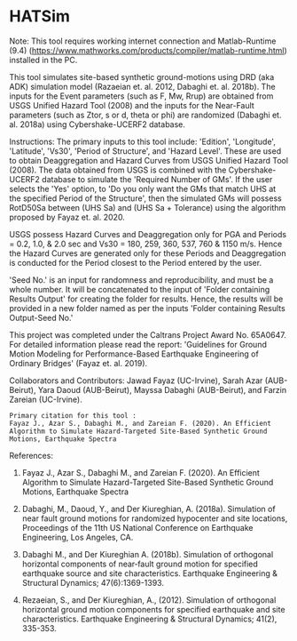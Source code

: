 # HATSim

Note:
This tool requires working internet connection and Matlab-Runtime (9.4) (https://www.mathworks.com/products/compiler/matlab-runtime.html) installed in the PC.


This tool simulates site-based synthetic ground-motions using DRD (aka ADK) simulation model (Razaeian et. al. 2012,  Dabaghi et. al. 2018b). The inputs for the Event parameters (such as F, Mw, Rrup) are obtained from USGS Unified Hazard Tool (2008) and the inputs for the Near-Fault parameters (such as Ztor, s or d, theta or phi) are randomized (Dabaghi et. al. 2018a) using Cybershake-UCERF2 database.


Instructions:
The primary inputs to this tool include: 'Edition', 'Longitude', 'Latitude', 'Vs30', 'Period of Structure', and 'Hazard Level'. These are used to obtain Deaggregation and Hazard Curves from USGS Unified Hazard Tool (2008). The data obtained from USGS is combined with the Cybershake-UCERF2 database to simulate the 'Required Number of GMs'. If the user selects the 'Yes' option, to 'Do you only want the GMs that match UHS at the specified Period of the Structure', then the simulated GMs will possess RotD50Sa between (UHS Sa) and (UHS Sa + Tolerance) using the algorithm proposed by Fayaz et. al. 2020.

USGS possess Hazard Curves and Deaggregation only for PGA and Periods = 0.2, 1.0, & 2.0 sec and Vs30 = 180, 259, 360, 537, 760 & 1150 m/s. Hence the Hazard Curves are generated only for these Periods and Deaggregation is conducted for the Period closest to the Period entered by the user.

'Seed No.' is an input for randomness and reproducibility, and must be a whole number. It will be concatenated to the input of 'Folder containing Results Output' for creating the folder for results. Hence, the results will be provided in a new folder named as per the inputs 'Folder containing Results Output-Seed No.'

This project was completed under the Caltrans Project Award No. 65A0647. For detailed information please read the report: 'Guidelines for Ground Motion Modeling for Performance-Based Earthquake Engineering of Ordinary Bridges' (Fayaz et. al. 2019).


Collaborators and Contributors:
Jawad Fayaz (UC-Irvine), Sarah Azar (AUB-Beirut), Yara Daoud (AUB-Beirut), Mayssa Dabaghi (AUB-Beirut), and Farzin Zareian (UC-Irvine).


    Primary citation for this tool :    
    Fayaz J., Azar S., Dabaghi M., and Zareian F. (2020). An Efficient Algorithm to Simulate Hazard-Targeted Site-Based Synthetic Ground Motions, Earthquake Spectra



References:
1) Fayaz J., Azar S., Dabaghi M., and Zareian F. (2020). An Efficient Algorithm to Simulate Hazard-Targeted Site-Based Synthetic Ground Motions, Earthquake Spectra

2) Dabaghi, M., Daoud, Y., and Der Kiureghian, A. (2018a). Simulation of near fault ground motions for randomized hypocenter and site locations, Proceedings of the 11th US National Conference on Earthquake Engineering, Los Angeles, CA.

3) Dabaghi M., and Der Kiureghian A. (2018b). Simulation of orthogonal horizontal components of near‐fault ground motion for specified earthquake source and site characteristics. Earthquake Engineering & Structural Dynamics; 47(6):1369-1393.

4) Rezaeian, S., and Der Kiureghian, A., (2012). Simulation of orthogonal horizontal ground motion components for specified earthquake and site characteristics. Earthquake Engineering & Structural Dynamics; 41(2), 335-353.
